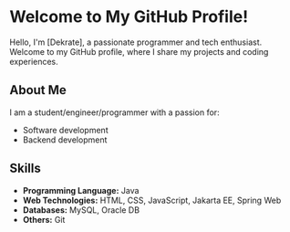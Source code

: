 # Welcome to My GitHub Profile!

Hello, I'm [Dekrate], a passionate programmer and tech enthusiast. Welcome to my GitHub profile, where I share my projects and coding experiences.

## About Me

I am a student/engineer/programmer with a passion for:

- Software development
- Backend development

## Skills

- **Programming Language:** Java
- **Web Technologies:** HTML, CSS, JavaScript, Jakarta EE, Spring Web
- **Databases:** MySQL, Oracle DB
- **Others:** Git

<!--
**Dekrate/Dekrate** is a ✨ _special_ ✨ repository because its `README.md` (this file) appears on your GitHub profile.

Here are some ideas to get you started:

- 🔭 I’m currently working on ...
- 🌱 I’m currently learning ...
- 👯 I’m looking to collaborate on ...
- 🤔 I’m looking for help with ...
- 💬 Ask me about ...
- 📫 How to reach me: ...
- 😄 Pronouns: ...
- ⚡ Fun fact: ...
-->
